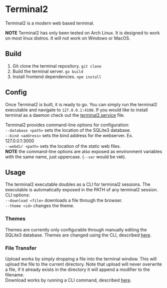 # Terminal2
Terminal2 is a modern web based terminal.

**NOTE** Terminal2 has only been tested on Arch Linux. It is designed to work on most linux distros. It will not work on Windows or MacOS.

## Build
1) Git clone the terminal repository. `git clone`
2) Build the terminal server. `go build`
3) Install frontend dependencies. `npm install`

## Config
Once Terminal2 is built, it is ready to go. You can simply run the terminal2 executable and navigate to `127.0.0.1:4100`. If you would like to install terminal as a daemon check out the [terminal2.service](./terminal2.service) file.

Terminal2 provides command-line options for configuration:  
`--database <path>` sets the location of the SQLite3 database.  
`--bind <address>` sets the bind address for the webserver. Ex. 127.0.0.1:3000  
`--webdir <path>` sets the location of the static web files.  
**NOTE** the command-line options are also exposed as environment variables with the same name, just uppercase. (`--var` would be `VAR`).

## Usage
The terminal2 executable doubles as a CLI for terminal2 sessions. The executable is automatically exposed in the PATH of any terminal2 session. CLI options:  
`--download <file>` downloads a file through the browser.  
`--theme <id>` changes the theme.  

### Themes
Themes are currently only configurable through manually editing the SQLite3 database. Themes are changed using the CLI, described [here](#usage).

### File Transfer
Upload works by simply dropping a file into the terminal window. This will upload the file to the current directory. Note that upload will never overwrite a file, if it already exists in the directory it will append a modifier to the filename.  
Download works by running a CLI command, described [here](#usage).